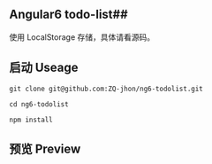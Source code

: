 ## Angular6 todo-list##
使用 LocalStorage 存储，具体请看源码。
## 启动 Useage ##

    git clone git@github.com:ZQ-jhon/ng6-todolist.git
    
    cd ng6-todolist
    
    npm install
## 预览 Preview ##
